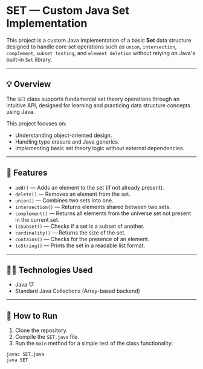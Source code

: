 # SET — Custom Java Set Implementation

This project is a custom Java implementation of a basic **Set** data structure designed to handle core set operations such as `union`, `intersection`, `complement`, `subset testing`, and `element deletion` without relying on Java's built-in `Set` library.

---

## 💡 Overview
The `SET` class supports fundamental set theory operations through an intuitive API, designed for learning and practicing data structure concepts using Java.

This project focuses on:
- Understanding object-oriented design.
- Handling type erasure and Java generics.
- Implementing basic set theory logic without external dependencies.

---

## 🧠 Features
- `add()` — Adds an element to the set (if not already present).
- `delete()` — Removes an element from the set.
- `union()` — Combines two sets into one.
- `intersection()` — Returns elements shared between two sets.
- `complement()` — Returns all elements from the universe set not present in the current set.
- `isSubset()` — Checks if a set is a subset of another.
- `cardinality()` — Returns the size of the set.
- `contains()` — Checks for the presence of an element.
- `toString()` — Prints the set in a readable list format.

---

## 🧑‍💻 Technologies Used
- Java 17
- Standard Java Collections (Array-based backend)

---

## 🚀 How to Run
1. Clone the repository.
2. Compile the `SET.java` file.
3. Run the `main` method for a simple test of the class functionality:
```bash
javac SET.java
java SET
